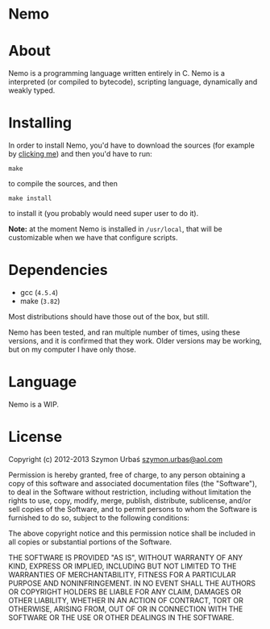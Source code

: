 # Nemo

# About

Nemo is a programming language written entirely in C.
Nemo is a interpreted (or compiled to bytecode), scripting language, dynamically and weakly typed.

# Installing

In order to install Nemo, you'd have to download the sources (for example by
[clicking me](http://github.com/semahawk/nemo/tarball/master)) and then you'd
have to run:

    make

to compile the sources, and then

    make install

to install it (you probably would need super user to do it).

__Note:__ at the moment Nemo is installed in `/usr/local`, that will be
customizable when we have that configure scripts.

# Dependencies

+ gcc (`4.5.4`)
+ make (`3.82`)

Most distributions should have those out of the box, but still.

Nemo has been tested, and ran multiple number of times, using these versions,
and it is confirmed that they work. Older versions may be working, but on my
computer I have only those.

# Language

Nemo is a WIP.

# License

Copyright (c) 2012-2013 Szymon Urbaś <szymon.urbas@aol.com>

Permission is hereby granted, free of charge, to any person obtaining a copy of
this software and associated documentation files (the "Software"), to deal in
the Software without restriction, including without limitation the rights to
use, copy, modify, merge, publish, distribute, sublicense, and/or sell copies
of the Software, and to permit persons to whom the Software is furnished to do
so, subject to the following conditions:

The above copyright notice and this permission notice shall be included in all
copies or substantial portions of the Software.

THE SOFTWARE IS PROVIDED "AS IS", WITHOUT WARRANTY OF ANY KIND, EXPRESS OR
IMPLIED, INCLUDING BUT NOT LIMITED TO THE WARRANTIES OF MERCHANTABILITY,
FITNESS FOR A PARTICULAR PURPOSE AND NONINFRINGEMENT. IN NO EVENT SHALL THE
AUTHORS OR COPYRIGHT HOLDERS BE LIABLE FOR ANY CLAIM, DAMAGES OR OTHER
LIABILITY, WHETHER IN AN ACTION OF CONTRACT, TORT OR OTHERWISE, ARISING FROM,
OUT OF OR IN CONNECTION WITH THE SOFTWARE OR THE USE OR OTHER DEALINGS IN
THE SOFTWARE.

